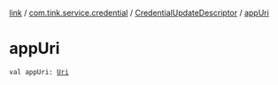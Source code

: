 [link](../../index.md) / [com.tink.service.credential](../index.md) / [CredentialUpdateDescriptor](index.md) / [appUri](./app-uri.md)

# appUri

`val appUri: `[`Uri`](https://developer.android.com/reference/android/net/Uri.html)